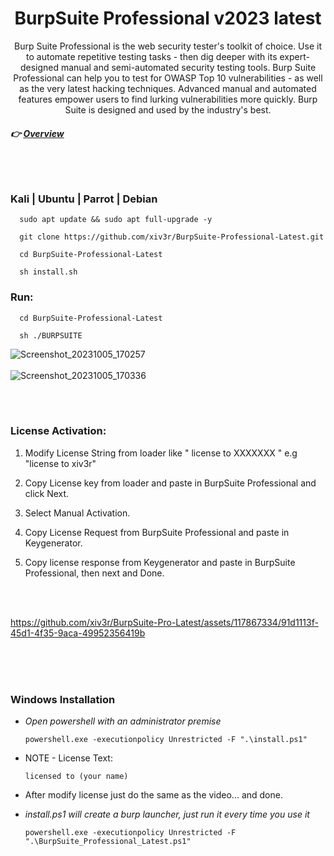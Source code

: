 # <h1 align="center"> BurpSuite Professional v2023 latest </h1>
<p align="center"> Burp Suite Professional is the web security tester's toolkit of choice. Use it to automate repetitive testing tasks - then dig deeper with its expert-designed manual and semi-automated security testing tools. Burp Suite Professional can help you to test for OWASP Top 10 vulnerabilities - as well as the very latest hacking techniques. Advanced manual and automated features empower users to find lurking vulnerabilities more quickly. Burp Suite is designed and used by the industry's best. </p>


##### 👉 [Overview](https://portswigger.net/burp/pro)
<br></br>


### Kali | Ubuntu | Parrot | Debian 

      sudo apt update && sudo apt full-upgrade -y

      git clone https://github.com/xiv3r/BurpSuite-Professional-Latest.git
  
      cd BurpSuite-Professional-Latest

      sh install.sh

### Run:

      cd BurpSuite-Professional-Latest

      sh ./BURPSUITE
    
![Screenshot_20231005_170257](https://github.com/xiv3r/BurpSuite-Pro-Latest/assets/117867334/388a9a07-e140-4953-b7a6-c688e4953d25)
<br></br>
![Screenshot_20231005_170336](https://github.com/xiv3r/BurpSuite-Pro-Latest/assets/117867334/012eab07-352e-4fe4-b6f7-9ab5a9ffff78)

<br></br>

### License Activation:


1. Modify License String from loader like " license to XXXXXXX " e.g "license to xiv3r"

2. Copy License key from loader and paste in BurpSuite Professional and click Next.

3. Select Manual Activation.

4. Copy License Request from BurpSuite Professional and paste in Keygenerator.

5. Copy license response from Keygenerator and paste in BurpSuite Professional, then next and Done.

<br></br>

https://github.com/xiv3r/BurpSuite-Pro-Latest/assets/117867334/91d1113f-45d1-4f35-9aca-49952356419b

<br>
<br></br>

### Windows Installation


- *Open powershell with an administrator premise*

      powershell.exe -executionpolicy Unrestricted -F ".\install.ps1"


- NOTE - License Text: 

      licensed to (your name)


- After modify license just do the same as the video...
and done.


- *install.ps1 will create a burp launcher, just run it every time you use it*

      powershell.exe -executionpolicy Unrestricted -F ".\BurpSuite_Professional_Latest.ps1"
